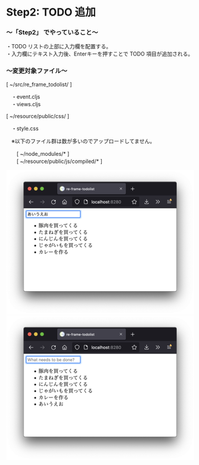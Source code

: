 # Step2: TODO 追加

### 〜「Step2」 でやっていること〜

・TODO リストの上部に入力欄を配置する。<br>
・入力欄にテキスト入力後、Enterキーを押すことで TODO 項目が追加される。<br>

### 〜変更対象ファイル〜

[ ~/src/re_frame_todolist/ ]<br>

　・event.cljs<br>
　・views.cljs<br>

[ ~/resource/public/css/ ]<br>

　・style.css<br>

　※以下のファイル群は数が多いのでアップロードしてません。<br>

　　[ ~/node_modules/* ]<br>
　　[ ~/resource/public/js/compiled/* ]<br>

![todo](https://github.com/gima326/re-frame-todolist/blob/main/readme_img/step2-1.png)
![todo](https://github.com/gima326/re-frame-todolist/blob/main/readme_img/step2-2.png)
